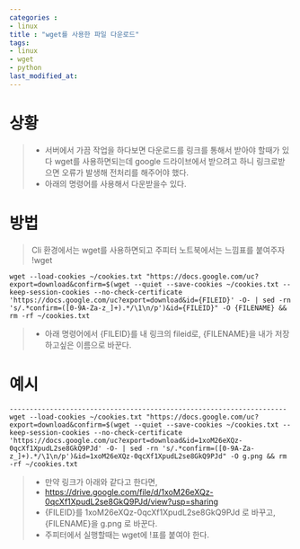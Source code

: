 ```yaml
---
categories : 
- linux
title : "wget를 사용한 파일 다운로드"
tags:
- linux
- wget
- python
last_modified_at:
---
```


# 상황
> - 서버에서 가끔 작업을 하다보면 다운로드를 링크를 통해서 받아야 할때가 있다 wget를 사용하면되는데 google 드라이브에서 받으려고 하니 링크로받으면 오류가 발생해 전처리를 해주어야 했다.
> - 아래의 명령어를 사용해서 다운받을수 있다.

# 방법
> Cli 환경에서는 wget를 사용하면되고 주피터 노트북에서는 느낌표를 붙여주자 !wget

``` shell
wget --load-cookies ~/cookies.txt "https://docs.google.com/uc?export=download&confirm=$(wget --quiet --save-cookies ~/cookies.txt --keep-session-cookies --no-check-certificate 'https://docs.google.com/uc?export=download&id={FILEID}' -O- | sed -rn 's/.*confirm=([0-9A-Za-z_]+).*/\1\n/p')&id={FILEID}" -O {FILENAME} && rm -rf ~/cookies.txt

```
> - 아래 명령어에서 {FILEID}를 내 링크의 fileid로, {FILENAME}을 내가 저장하고싶은 이름으로 바꾼다.

# 예시
``` shell
---------------------------------------------------------------------
wget --load-cookies ~/cookies.txt "https://docs.google.com/uc?export=download&confirm=$(wget --quiet --save-cookies ~/cookies.txt --keep-session-cookies --no-check-certificate 'https://docs.google.com/uc?export=download&id=1xoM26eXQz-0qcXf1XpudL2se8GkQ9PJd' -O- | sed -rn 's/.*confirm=([0-9A-Za-z_]+).*/\1\n/p')&id=1xoM26eXQz-0qcXf1XpudL2se8GkQ9PJd" -O g.png && rm -rf ~/cookies.txt
```
> - 만약 링크가 아래와 같다고 한다면,
> - https://drive.google.com/file/d/1xoM26eXQz-0qcXf1XpudL2se8GkQ9PJd/view?usp=sharing
> - {FILEID}를 1xoM26eXQz-0qcXf1XpudL2se8GkQ9PJd 로 바꾸고,{FILENAME}을 g.png 로 바꾼다.
> - 주피터에서 실행할때는 wget에 !표를 붙여야 한다.

